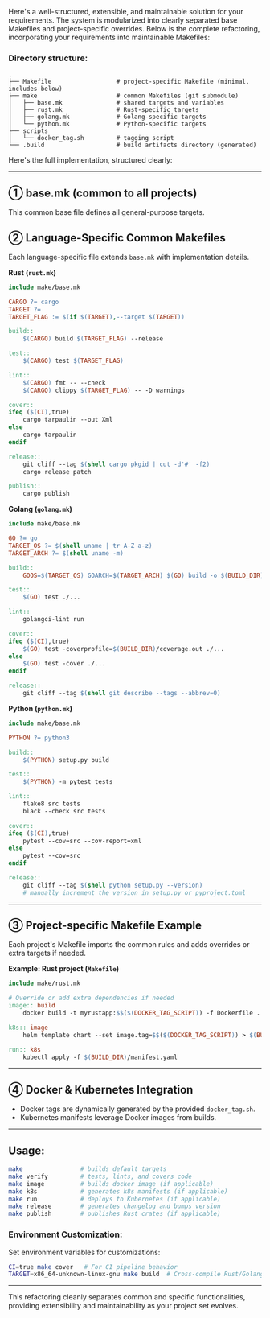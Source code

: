 Here's a well-structured, extensible, and maintainable solution for your requirements. The system is modularized into clearly separated base Makefiles and project-specific overrides. Below is the complete refactoring, incorporating your requirements into maintainable Makefiles:

### Directory structure:

```
.
├── Makefile                  # project-specific Makefile (minimal, includes below)
├── make                      # common Makefiles (git submodule)
│   ├── base.mk               # shared targets and variables
│   ├── rust.mk               # Rust-specific targets
│   ├── golang.mk             # Golang-specific targets
│   └── python.mk             # Python-specific targets
├── scripts
│   └── docker_tag.sh         # tagging script
└── .build                    # build artifacts directory (generated)
```

Here's the full implementation, structured clearly:

---

## ① **base.mk** (common to all projects)

This common base file defines all general-purpose targets.

## ② **Language-Specific Common Makefiles**

Each language-specific file extends `base.mk` with implementation details.

**Rust (`rust.mk`)**

```makefile
include make/base.mk

CARGO ?= cargo
TARGET ?=
TARGET_FLAG := $(if $(TARGET),--target $(TARGET))

build::
	$(CARGO) build $(TARGET_FLAG) --release

test::
	$(CARGO) test $(TARGET_FLAG)

lint::
	$(CARGO) fmt -- --check
	$(CARGO) clippy $(TARGET_FLAG) -- -D warnings

cover::
ifeq ($(CI),true)
	cargo tarpaulin --out Xml
else
	cargo tarpaulin
endif

release::
	git cliff --tag $(shell cargo pkgid | cut -d'#' -f2)
	cargo release patch

publish::
	cargo publish
```

**Golang (`golang.mk`)**

```makefile
include make/base.mk

GO ?= go
TARGET_OS ?= $(shell uname | tr A-Z a-z)
TARGET_ARCH ?= $(shell uname -m)

build::
	GOOS=$(TARGET_OS) GOARCH=$(TARGET_ARCH) $(GO) build -o $(BUILD_DIR)/app ./...

test::
	$(GO) test ./...

lint::
	golangci-lint run

cover::
ifeq ($(CI),true)
	$(GO) test -coverprofile=$(BUILD_DIR)/coverage.out ./...
else
	$(GO) test -cover ./...
endif

release::
	git cliff --tag $(shell git describe --tags --abbrev=0)
```

**Python (`python.mk`)**

```makefile
include make/base.mk

PYTHON ?= python3

build::
	$(PYTHON) setup.py build

test::
	$(PYTHON) -m pytest tests

lint::
	flake8 src tests
	black --check src tests

cover::
ifeq ($(CI),true)
	pytest --cov=src --cov-report=xml
else
	pytest --cov=src
endif

release::
	git cliff --tag $(shell python setup.py --version)
	# manually increment the version in setup.py or pyproject.toml
```

---

## ③ **Project-specific Makefile Example**

Each project's Makefile imports the common rules and adds overrides or extra targets if needed.

**Example: Rust project (`Makefile`)**

```makefile
include make/rust.mk

# Override or add extra dependencies if needed
image:: build
	docker build -t myrustapp:$$($(DOCKER_TAG_SCRIPT)) -f Dockerfile .

k8s:: image
	helm template chart --set image.tag=$$($(DOCKER_TAG_SCRIPT)) > $(BUILD_DIR)/manifest.yaml

run:: k8s
	kubectl apply -f $(BUILD_DIR)/manifest.yaml
```

---

## ④ **Docker & Kubernetes Integration**

- Docker tags are dynamically generated by the provided `docker_tag.sh`.
- Kubernetes manifests leverage Docker images from builds.

---

## Usage:

```bash
make                # builds default targets
make verify         # tests, lints, and covers code
make image          # builds docker image (if applicable)
make k8s            # generates k8s manifests (if applicable)
make run            # deploys to Kubernetes (if applicable)
make release        # generates changelog and bumps version
make publish        # publishes Rust crates (if applicable)
```

### Environment Customization:

Set environment variables for customizations:

```bash
CI=true make cover   # For CI pipeline behavior
TARGET=x86_64-unknown-linux-gnu make build  # Cross-compile Rust/Golang
```

---

This refactoring cleanly separates common and specific functionalities, providing extensibility and maintainability as your project set evolves.
